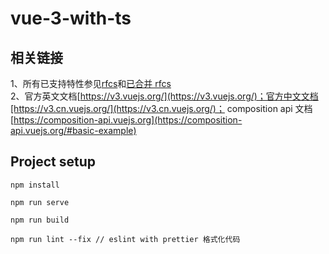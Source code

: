 # vue-3-with-ts

## 相关链接

1、所有已支持特性参见[rfcs](https://github.com/vuejs/rfcs/tree/master/actzive-rfcs)和[已合并 rfcs](https://github.com/vuejs/rfcs/pulls?q=is%3Apr+is%3Amerged+label%3A3.x)<br />
2、官方英文文档[https://v3.vuejs.org/](https://v3.vuejs.org/)；官方中文文档[https://v3.cn.vuejs.org/](https://v3.cn.vuejs.org/)；
composition api 文档[https://composition-api.vuejs.org](https://composition-api.vuejs.org/#basic-example)<br />

## Project setup

```
npm install

npm run serve

npm run build

npm run lint --fix // eslint with prettier 格式化代码
```
